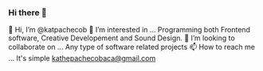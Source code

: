 ### Hi there 👋

👋 Hi, I’m @katpachecob
👀 I’m interested in ... Programming both Frontend software, Creative Developement and Sound Design.
💞️ I’m looking to collaborate on ... Any type of software related projects
📫 How to reach me ... It's simple kathepachecobaca@gmail.com
<!--
**katpachecob/katpachecob** is a ✨ _special_ ✨ repository because its `README.md` (this file) appears on your GitHub profile.

-->
